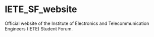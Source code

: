 # IETE_SF_website
Official website of the Institute of Electronics and Telecommunication Engineers (IETE) Student Forum.
